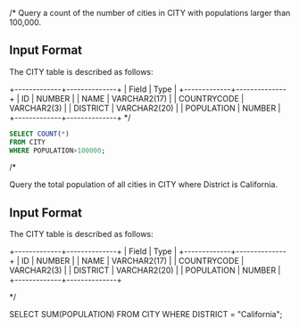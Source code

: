 /*
Query a count of the number of cities in CITY with populations larger than 100,000.

## Input Format

The CITY table is described as follows:

+-------------+--------------+
| Field       | Type         |
+-------------+--------------+
| ID          | NUMBER       |
| NAME        | VARCHAR2(17) |
| COUNTRYCODE | VARCHAR2(3)  |
| DISTRICT    | VARCHAR2(20) |
| POPULATION  | NUMBER       |
+-------------+--------------+
*/
```sql
SELECT COUNT(*)
FROM CITY
WHERE POPULATION>100000;
```
/*

Query the total population of all cities in CITY where District is California.

## Input Format

The CITY table is described as follows:

+-------------+--------------+
| Field       | Type         |
+-------------+--------------+
| ID          | NUMBER       |
| NAME        | VARCHAR2(17) |
| COUNTRYCODE | VARCHAR2(3)  |
| DISTRICT    | VARCHAR2(20) |
| POPULATION  | NUMBER       |
+-------------+--------------+

*/

SELECT SUM(POPULATION)
FROM CITY
WHERE DISTRICT = "California";
